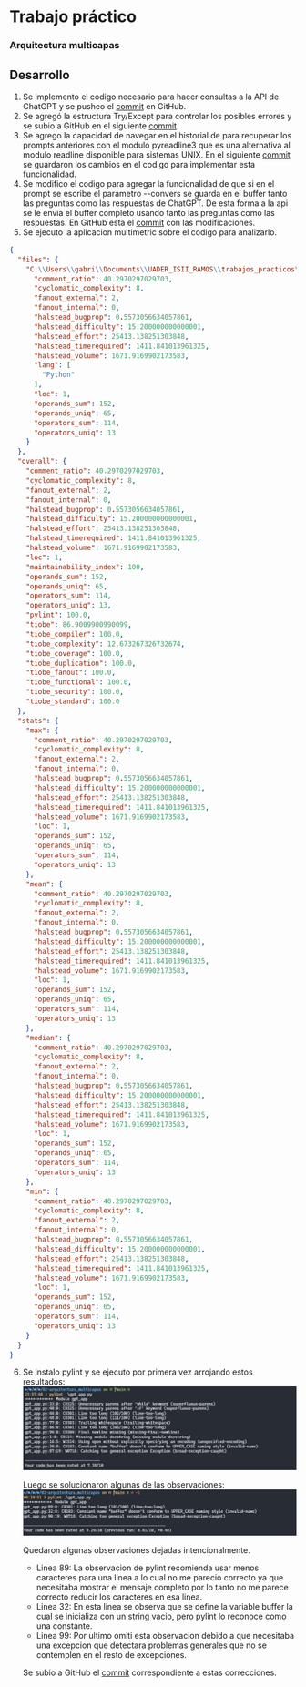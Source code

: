 # Trabajo práctico
### Arquitectura multicapas

## Desarrollo

1. Se implemento el codigo necesario para hacer consultas a la API de ChatGPT y se pusheo el [commit](https://github.com/GabrielJHR/UADER_ISII_RAMOS/commit/6e81e76598a8a467f61992ef562c9da4ebca0237) en GitHub.
2. Se agregó la estructura Try/Except para controlar los posibles errores y se subio a GitHub en el siguiente [commit](https://github.com/GabrielJHR/UADER_ISII_RAMOS/commit/a928a8d8025d249c959f785bfc0fba542283c4fa).
3. Se agrego la capacidad de navegar en el historial de para recuperar los prompts anteriores con el modulo pyreadline3 que es una alternativa al modulo readline disponible para sistemas UNIX. En el siguiente [commit](https://github.com/GabrielJHR/UADER_ISII_RAMOS/commit/a928a8d8025d249c959f785bfc0fba542283c4fa) se guardaron los cambios en el codigo para implementar esta funcionalidad.
4. Se modifico el codigo para agregar la funcionalidad de que si en el prompt se escribe el parametro --convers se guarda en el buffer tanto las preguntas como las respuestas de ChatGPT. De esta forma a la api se le envia el buffer completo usando tanto las preguntas como las respuestas. En GitHub esta el [commit](https://github.com/GabrielJHR/UADER_ISII_RAMOS/commit/a928a8d8025d249c959f785bfc0fba542283c4fa) con las modificaciones.
5. Se ejecuto la aplicacion multimetric sobre el codigo para analizarlo.
```json
{
  "files": {
    "C:\\Users\\gabri\\Documents\\UADER_ISII_RAMOS\\trabajos_practicos\\02-arquitectura_multicapas\\gpt_app.py": {
      "comment_ratio": 40.2970297029703,
      "cyclomatic_complexity": 8,
      "fanout_external": 2,
      "fanout_internal": 0,
      "halstead_bugprop": 0.5573056634057861,
      "halstead_difficulty": 15.200000000000001,
      "halstead_effort": 25413.138251303848,
      "halstead_timerequired": 1411.841013961325,
      "halstead_volume": 1671.9169902173583,
      "lang": [
        "Python"
      ],
      "loc": 1,
      "operands_sum": 152,
      "operands_uniq": 65,
      "operators_sum": 114,
      "operators_uniq": 13
    }
  },
  "overall": {
    "comment_ratio": 40.2970297029703,
    "cyclomatic_complexity": 8,
    "fanout_external": 2,
    "fanout_internal": 0,
    "halstead_bugprop": 0.5573056634057861,
    "halstead_difficulty": 15.200000000000001,
    "halstead_effort": 25413.138251303848,
    "halstead_timerequired": 1411.841013961325,
    "halstead_volume": 1671.9169902173583,
    "loc": 1,
    "maintainability_index": 100,
    "operands_sum": 152,
    "operands_uniq": 65,
    "operators_sum": 114,
    "operators_uniq": 13,
    "pylint": 100.0,
    "tiobe": 86.9009900990099,
    "tiobe_compiler": 100.0,
    "tiobe_complexity": 12.673267326732674,
    "tiobe_coverage": 100.0,
    "tiobe_duplication": 100.0,
    "tiobe_fanout": 100.0,
    "tiobe_functional": 100.0,
    "tiobe_security": 100.0,
    "tiobe_standard": 100.0
  },
  "stats": {
    "max": {
      "comment_ratio": 40.2970297029703,
      "cyclomatic_complexity": 8,
      "fanout_external": 2,
      "fanout_internal": 0,
      "halstead_bugprop": 0.5573056634057861,
      "halstead_difficulty": 15.200000000000001,
      "halstead_effort": 25413.138251303848,
      "halstead_timerequired": 1411.841013961325,
      "halstead_volume": 1671.9169902173583,
      "loc": 1,
      "operands_sum": 152,
      "operands_uniq": 65,
      "operators_sum": 114,
      "operators_uniq": 13
    },
    "mean": {
      "comment_ratio": 40.2970297029703,
      "cyclomatic_complexity": 8,
      "fanout_external": 2,
      "fanout_internal": 0,
      "halstead_bugprop": 0.5573056634057861,
      "halstead_difficulty": 15.200000000000001,
      "halstead_effort": 25413.138251303848,
      "halstead_timerequired": 1411.841013961325,
      "halstead_volume": 1671.9169902173583,
      "loc": 1,
      "operands_sum": 152,
      "operands_uniq": 65,
      "operators_sum": 114,
      "operators_uniq": 13
    },
    "median": {
      "comment_ratio": 40.2970297029703,
      "cyclomatic_complexity": 8,
      "fanout_external": 2,
      "fanout_internal": 0,
      "halstead_bugprop": 0.5573056634057861,
      "halstead_difficulty": 15.200000000000001,
      "halstead_effort": 25413.138251303848,
      "halstead_timerequired": 1411.841013961325,
      "halstead_volume": 1671.9169902173583,
      "loc": 1,
      "operands_sum": 152,
      "operands_uniq": 65,
      "operators_sum": 114,
      "operators_uniq": 13
    },
    "min": {
      "comment_ratio": 40.2970297029703,
      "cyclomatic_complexity": 8,
      "fanout_external": 2,
      "fanout_internal": 0,
      "halstead_bugprop": 0.5573056634057861,
      "halstead_difficulty": 15.200000000000001,
      "halstead_effort": 25413.138251303848,
      "halstead_timerequired": 1411.841013961325,
      "halstead_volume": 1671.9169902173583,
      "loc": 1,
      "operands_sum": 152,
      "operands_uniq": 65,
      "operators_sum": 114,
      "operators_uniq": 13
    }
  }
}
```
6. Se instalo pylint y se ejecuto por primera vez arrojando estos resultados:
![Primera imagen](img/01.png)

    Luego se solucionaron algunas de las observaciones:
    ![Segunda imagen](img/02.png)

    Quedaron algunas observaciones dejadas intencionalmente.

    * Linea 89: La observacion de pylint recomienda usar menos caracteres para una linea a lo cual no me parecio correcto ya que necesitaba mostrar el mensaje completo por lo tanto no me parece correcto reducir los caracteres en esa linea.
    * Linea 32: En esta linea se observa que se define la variable buffer la cual se inicializa con un string vacio, pero pylint lo reconoce como una constante.
    * Linea 99: Por ultimo omiti esta observacion debido a que necesitaba una excepcion que detectara problemas generales que no se contemplen en el resto de excepciones.

    Se subio a GitHub el [commit](https://github.com/GabrielJHR/UADER_ISII_RAMOS/commit/e6bd9e9e25e60a07fdea80bba9e24e412cc37d35) correspondiente a estas correcciones.